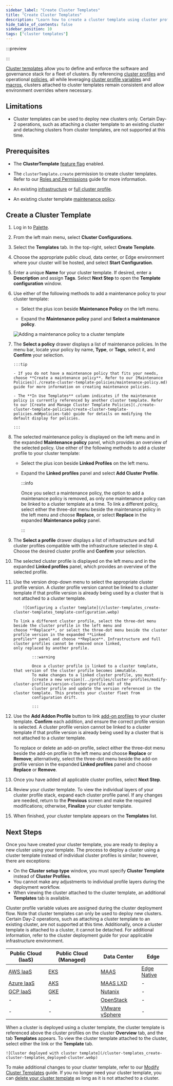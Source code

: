 ```yaml
---
sidebar_label: "Create Cluster Templates"
title: "Create Cluster Templates"
description: "Learn how to create a cluster template using cluster profiles and cluster template policies."
hide_table_of_contents: false
sidebar_position: 10
tags: ["cluster templates"]
---
```


:::preview

:::

[Cluster templates](./cluster-templates.md) allow you to define and enforce the software and governance stack for a
fleet of clusters. By referencing [cluster profiles](../profiles/cluster-profiles/cluster-profiles.md) and operational
[policies](./create-cluster-template-policies/create-cluster-template-policies.md), all while leveraging
[cluster profile variables](../profiles/cluster-profiles/create-cluster-profiles/define-profile-variables/define-profile-variables.md)
and [macros](../clusters/cluster-management/macros.md), clusters attached to cluster templates remain consistent and
allow environment overrides where necessary.

## Limitations

- Cluster templates can be used to deploy new clusters only. Certain Day-2 operations, such as attaching a cluster
  template to an existing cluster and detaching clusters from cluster templates, are not supported at this time.

## Prerequisites

- The **ClusterTemplate** [feature flag](../enterprise-version/system-management/feature-flags.md) enabled.

- The `clusterTemplate.create` permission to create cluster templates. Refer to our
  [Roles and Permissions](../user-management/palette-rbac/project-scope-roles-permissions.md#project) guide for more
  information.

- An existing [infrastructure](../profiles/cluster-profiles/create-cluster-profiles/create-infrastructure-profile.md) or
  [full cluster profile](../profiles/cluster-profiles/create-cluster-profiles/create-full-profile.md).

- An existing cluster template [maintenance policy](./create-cluster-template-policies/maintenance-policy.md).

## Create a Cluster Template

1.  Log in to [Palette](https://console.spectrocloud.com).

2.  From the left main menu, select **Cluster Configurations**.

3.  Select the **Templates** tab. In the top-right, select **Create Template**.

4.  Choose the appropriate public cloud, data center, or Edge environment where your cluster will be hosted, and select
    **Start Configuration**.

5.  Enter a unique **Name** for your cluster template. If desired, enter a **Description** and assign **Tags**. Select
    **Next Step** to open the **Template configuration** window.

6.  Use either of the following methods to add a maintenance policy to your cluster template:

    - Select the plus icon beside **Maintenance Policy** on the left menu.

    - Expand the **Maintenance policy** panel and **Select a maintenance policy**.

    ![Adding a maintenance policy to a cluster template](/cluster-templates_create-cluster-templates_add-maintenance-policy.webp)

7.  The **Select a policy** drawer displays a list of maintenance policies. In the menu bar, locate your policy by name,
    **Type**, or **Tags**, select it, and **Confirm** your selection.

        :::tip

        - If you do not have a maintenance policy that fits your needs, choose **Create a maintenance policy**. Refer to our [Maintenance Policies](./create-cluster-template-policies/maintenance-policy.md) guide for more information on creating maintenance policies.

        - The **In Use Templates** column indicates if the maintenance policy is currently referenced by another cluster template. Refer to our [Create and Manage Cluster Template Policies](./create-cluster-template-policies/create-cluster-template-policies.md#policies-tab) guide for details on modifying the default display for policies.

        :::

<!--prettier-ignore-start -->

8.  The selected maintenance policy is displayed on the left menu and in the expanded **Maintenance policy** panel,
    which provides an overview of the selected policy. Use either of the following methods to add a cluster profile to
    your cluster template:

    - Select the plus icon beside **Linked Profiles** on the left menu.
  
    - Expand the **Linked profiles** panel and select **Add Cluster Profile**.

        :::info

        Once you select a maintenance policy, the option to add a maintenance policy is removed, as only one maintenance
        policy can be linked to a cluster template at a time. To link a different policy, select either the three-dot menu
        beside the maintenance policy in the left menu and choose **Replace**, or select **Replace** in the expanded
        **Maintenance policy** panel.

        :::

<!--prettier-ignore-end -->

9.  The **Select a profile** drawer displays a list of infrastructure and full cluster profiles compatible with the
    infrastructure selected in step 4. Choose the desired cluster profile and **Confirm** your selection.

10. The selected cluster profile is displayed on the left menu and in the expanded **Linked profiles** panel, which
    provides an overview of the selected profile.

11. Use the version drop-down menu to select the appropriate cluster profile version. A cluster profile version cannot
    be linked to a cluster template if that profile version is already being used by a cluster that is not attached to a
    cluster template.

            ![Configuring a cluster template](/cluster-templates_create-cluster-templates_template-configuration.webp)

        To link a different cluster profile, select the three-dot menu beside the cluster profile in the left menu and
        choose **Replace**, or select the three-dot menu beside the cluster profile version in the expanded **Linked
        profiles** panel and choose **Replace**. Infrastructure and full cluster profiles cannot be removed once linked,
        only replaced by another profile.

                :::warning

                Once a cluster profile is linked to a cluster template, that version of the cluster profile becomes immutable.
                To make changes to a linked cluster profile, you must
                [create a new version](../profiles/cluster-profiles/modify-cluster-profiles/version-cluster-profile.md) of the
                cluster profile and update the version referenced in the cluster template. This protects your cluster fleet from
                configuration drift.

                :::

12. Use the **Add Addon Profile** button to link
    [add-on profiles](../profiles/cluster-profiles/create-cluster-profiles/create-addon-profile/create-addon-profile.md)
    to your cluster template. **Confirm** each addition, and ensure the correct profile version is selected. A cluster
    profile version cannot be linked to a cluster template if that profile version is already being used by a cluster
    that is not attached to a cluster template.

    To replace or delete an add-on profile, select either the three-dot menu beside the add-on profile in the left menu
    and choose **Replace** or **Remove**; alternatively, select the three-dot menu beside the add-on profile version in
    the expanded **Linked profiles** panel and choose **Replace** or **Remove**.

13. Once you have added all applicable cluster profiles, select **Next Step**.

14. Review your cluster template. To view the individual layers of your cluster profile stack, expand each cluster
    profile panel. If any changes are needed, return to the **Previous** screen and make the required modifications;
    otherwise, **Finalize** your cluster template.

15. When finished, your cluster template appears on the **Templates** list.

## Next Steps

Once you have created your cluster template, you are ready to deploy a new cluster using your template. The process to
deploy a cluster using a cluster template instead of individual cluster profiles is similar; however, there are exceptions:

- On the **Cluster setup type** window, you must specify **Cluster Template** instead of **Cluster Profiles**.
- You cannot make any adjustments to individual profile layers during the deployment workflow.
- When viewing the cluster attached to the cluster template, an additional **Templates** tab is available.

Cluster profile variable values are assigned during the cluster deployment flow. Note that cluster templates can only be
used to deploy new clusters. Certain Day-2 operations, such as attaching a cluster template to an existing cluster, are
not supported at this time. Additionally, once a cluster template is attached to a cluster, it cannot be detached. For
additional information, refer to the cluster deployment guide for your applicable infrastructure environment.

| **Public Cloud (IaaS)**                                              | **Public Cloud (Managed)**                                    | **Data Center**                                                                   | **Edge**                                                              |
| -------------------------------------------------------------------- | ------------------------------------------------------------- | --------------------------------------------------------------------------------- | --------------------------------------------------------------------- |
| [AWS IaaS](../clusters/public-cloud/aws/create-cluster.md)           | [EKS](../clusters/public-cloud/aws/eks.md)                    | [MAAS](../clusters/data-center/maas/create-manage-maas-clusters.md)               | [Edge Native](../clusters/edge/site-deployment/cluster-deployment.md) |
| [Azure IaaS](../clusters/public-cloud/azure/create-azure-cluster.md) | [AKS](../clusters/public-cloud/azure/aks.md)                  | [MAAS LXD](../clusters/data-center/maas/create-manage-maas-lxd-clusters.md)       | -                                                                     |
| [GCP IaaS](../clusters/public-cloud/gcp/create-gcp-iaas-cluster.md)  | [GKE](../clusters/public-cloud/gcp/create-gcp-gke-cluster.md) | [Nutanix](../clusters/data-center/nutanix/create-manage-nutanix-cluster.md)       | -                                                                     |
| -                                                                    | -                                                             | [OpenStack](../clusters/data-center/openstack.md)                                 | -                                                                     |
| -                                                                    | -                                                             | [VMware vSphere](../clusters/data-center/vmware/create-manage-vmware-clusters.md) | -                                                                     |

When a cluster is deployed using a cluster template, the cluster template is referenced above the cluster profiles on
the cluster **Overview** tab, and the tab **Templates** appears. To view the cluster template attached to the cluster,
select either the link or the **Template** tab.

    ![Cluster deployed with cluster template](/cluster-templates_create-cluster-templates_deployed-cluster.webp)

To make additional changes to your cluster template, refer to our
[Modify Cluster Templates](./modify-cluster-templates.md) guide. If you no longer need your cluster template, you can
[delete your cluster template](./delete-cluster-templates.md) as long as it is not attached to a cluster.
